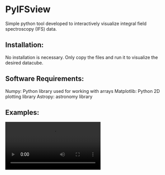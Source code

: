 # PyIFSview
Simple python tool developed to interactively visualize integral field spectroscopy (IFS) data.

## Installation:
No installation is necessary. Only copy the files  and run it to visualize the desired datacube.

## Software Requirements:

Numpy: Python library used for working with arrays
Matplotlib: Python 2D plotting library
Astropy: astronomy library

## Examples:

![Example_PyIFSview](Example_PyIFSview.mp4 "Example video using CALIFA data")
